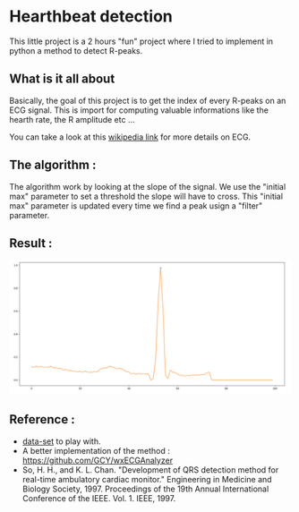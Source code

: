 # Hearthbeat detection

This little project is a 2 hours "fun" project where I tried to implement in python a method to detect R-peaks.

## What is it all about

Basically, the goal of this project is to get the index of every R-peaks on an ECG signal. This is import for computing valuable informations like the hearth rate, the R amplitude etc ...

You can take a look at this [wikipedia link](https://en.wikipedia.org/wiki/Electrocardiography) for more details on ECG. 

## The algorithm :

The algorithm work by looking at the slope of the signal. We use the "initial max" parameter to set a threshold the slope will have to cross. This "initial max" parameter is updated every time we find a peak usign a "filter" parameter.

## Result :

![result](./result.png)

## Reference :
- [data-set](https://www.kaggle.com/shayanfazeli/heartbeat/data) to play with. 
- A better implementation of the method : https://github.com/GCY/wxECGAnalyzer
- So, H. H., and K. L. Chan. "Development of QRS detection method for real-time ambulatory cardiac monitor." Engineering in Medicine and Biology Society, 1997. Proceedings of the 19th Annual International Conference of the IEEE. Vol. 1. IEEE, 1997.

